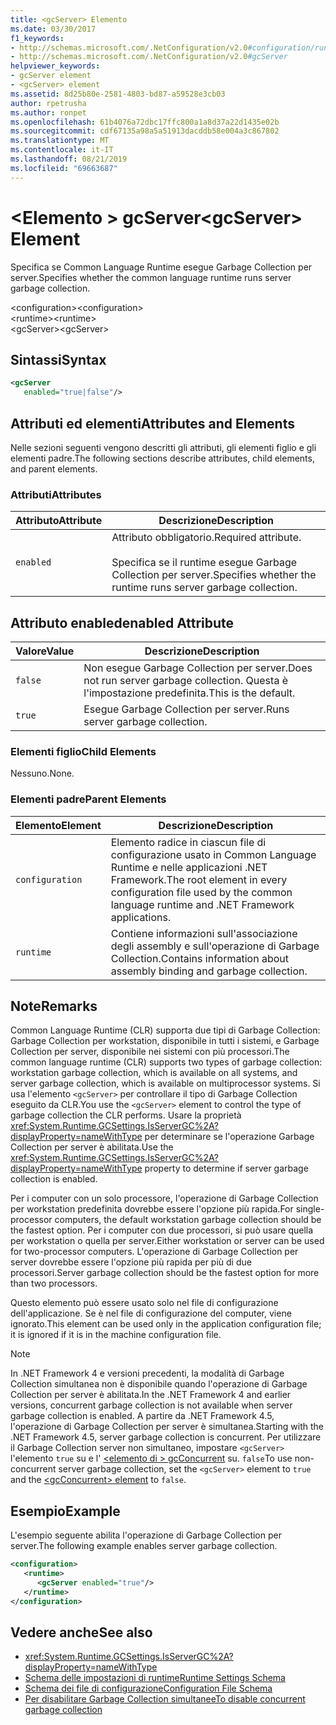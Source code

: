 ```yaml
---
title: <gcServer> Elemento
ms.date: 03/30/2017
f1_keywords:
- http://schemas.microsoft.com/.NetConfiguration/v2.0#configuration/runtime/gcServer
- http://schemas.microsoft.com/.NetConfiguration/v2.0#gcServer
helpviewer_keywords:
- gcServer element
- <gcServer> element
ms.assetid: 8d25b80e-2581-4803-bd87-a59528e3cb03
author: rpetrusha
ms.author: ronpet
ms.openlocfilehash: 61b4076a72dbc17ffc800a1a8d37a22d1435e02b
ms.sourcegitcommit: cdf67135a98a5a51913dacddb58e004a3c867802
ms.translationtype: MT
ms.contentlocale: it-IT
ms.lasthandoff: 08/21/2019
ms.locfileid: "69663687"
---
```

# <a name="gcserver-element"></a><span data-ttu-id="00360-102">\<Elemento > gcServer</span><span class="sxs-lookup"><span data-stu-id="00360-102">\<gcServer> Element</span></span>
<span data-ttu-id="00360-103">Specifica se Common Language Runtime esegue Garbage Collection per server.</span><span class="sxs-lookup"><span data-stu-id="00360-103">Specifies whether the common language runtime runs server garbage collection.</span></span>  
  
 <span data-ttu-id="00360-104">\<configuration></span><span class="sxs-lookup"><span data-stu-id="00360-104">\<configuration></span></span>  
<span data-ttu-id="00360-105">\<runtime></span><span class="sxs-lookup"><span data-stu-id="00360-105">\<runtime></span></span>  
<span data-ttu-id="00360-106">\<gcServer></span><span class="sxs-lookup"><span data-stu-id="00360-106">\<gcServer></span></span>  
  
## <a name="syntax"></a><span data-ttu-id="00360-107">Sintassi</span><span class="sxs-lookup"><span data-stu-id="00360-107">Syntax</span></span>  
  
```xml  
<gcServer    
   enabled="true|false"/>  
```  
  
## <a name="attributes-and-elements"></a><span data-ttu-id="00360-108">Attributi ed elementi</span><span class="sxs-lookup"><span data-stu-id="00360-108">Attributes and Elements</span></span>  
 <span data-ttu-id="00360-109">Nelle sezioni seguenti vengono descritti gli attributi, gli elementi figlio e gli elementi padre.</span><span class="sxs-lookup"><span data-stu-id="00360-109">The following sections describe attributes, child elements, and parent elements.</span></span>  
  
### <a name="attributes"></a><span data-ttu-id="00360-110">Attributi</span><span class="sxs-lookup"><span data-stu-id="00360-110">Attributes</span></span>  
  
|<span data-ttu-id="00360-111">Attributo</span><span class="sxs-lookup"><span data-stu-id="00360-111">Attribute</span></span>|<span data-ttu-id="00360-112">Descrizione</span><span class="sxs-lookup"><span data-stu-id="00360-112">Description</span></span>|  
|---------------|-----------------|  
|`enabled`|<span data-ttu-id="00360-113">Attributo obbligatorio.</span><span class="sxs-lookup"><span data-stu-id="00360-113">Required attribute.</span></span><br /><br /> <span data-ttu-id="00360-114">Specifica se il runtime esegue Garbage Collection per server.</span><span class="sxs-lookup"><span data-stu-id="00360-114">Specifies whether the runtime runs server garbage collection.</span></span>|  
  
## <a name="enabled-attribute"></a><span data-ttu-id="00360-115">Attributo enabled</span><span class="sxs-lookup"><span data-stu-id="00360-115">enabled Attribute</span></span>  
  
|<span data-ttu-id="00360-116">Valore</span><span class="sxs-lookup"><span data-stu-id="00360-116">Value</span></span>|<span data-ttu-id="00360-117">Descrizione</span><span class="sxs-lookup"><span data-stu-id="00360-117">Description</span></span>|  
|-----------|-----------------|  
|`false`|<span data-ttu-id="00360-118">Non esegue Garbage Collection per server.</span><span class="sxs-lookup"><span data-stu-id="00360-118">Does not run server garbage collection.</span></span> <span data-ttu-id="00360-119">Questa è l'impostazione predefinita.</span><span class="sxs-lookup"><span data-stu-id="00360-119">This is the default.</span></span>|  
|`true`|<span data-ttu-id="00360-120">Esegue Garbage Collection per server.</span><span class="sxs-lookup"><span data-stu-id="00360-120">Runs server garbage collection.</span></span>|  
  
### <a name="child-elements"></a><span data-ttu-id="00360-121">Elementi figlio</span><span class="sxs-lookup"><span data-stu-id="00360-121">Child Elements</span></span>  
 <span data-ttu-id="00360-122">Nessuno.</span><span class="sxs-lookup"><span data-stu-id="00360-122">None.</span></span>  
  
### <a name="parent-elements"></a><span data-ttu-id="00360-123">Elementi padre</span><span class="sxs-lookup"><span data-stu-id="00360-123">Parent Elements</span></span>  
  
|<span data-ttu-id="00360-124">Elemento</span><span class="sxs-lookup"><span data-stu-id="00360-124">Element</span></span>|<span data-ttu-id="00360-125">Descrizione</span><span class="sxs-lookup"><span data-stu-id="00360-125">Description</span></span>|  
|-------------|-----------------|  
|`configuration`|<span data-ttu-id="00360-126">Elemento radice in ciascun file di configurazione usato in Common Language Runtime e nelle applicazioni .NET Framework.</span><span class="sxs-lookup"><span data-stu-id="00360-126">The root element in every configuration file used by the common language runtime and .NET Framework applications.</span></span>|  
|`runtime`|<span data-ttu-id="00360-127">Contiene informazioni sull'associazione degli assembly e sull'operazione di Garbage Collection.</span><span class="sxs-lookup"><span data-stu-id="00360-127">Contains information about assembly binding and garbage collection.</span></span>|  
  
## <a name="remarks"></a><span data-ttu-id="00360-128">Note</span><span class="sxs-lookup"><span data-stu-id="00360-128">Remarks</span></span>  
 <span data-ttu-id="00360-129">Common Language Runtime (CLR) supporta due tipi di Garbage Collection: Garbage Collection per workstation, disponibile in tutti i sistemi, e Garbage Collection per server, disponibile nei sistemi con più processori.</span><span class="sxs-lookup"><span data-stu-id="00360-129">The common language runtime (CLR) supports two types of garbage collection: workstation garbage collection, which is available on all systems, and server garbage collection, which is available on multiprocessor systems.</span></span> <span data-ttu-id="00360-130">Si usa l'elemento `<gcServer>` per controllare il tipo di Garbage Collection eseguito da CLR.</span><span class="sxs-lookup"><span data-stu-id="00360-130">You use the `<gcServer>` element to control the type of garbage collection the CLR performs.</span></span> <span data-ttu-id="00360-131">Usare la proprietà <xref:System.Runtime.GCSettings.IsServerGC%2A?displayProperty=nameWithType> per determinare se l'operazione Garbage Collection per server è abilitata.</span><span class="sxs-lookup"><span data-stu-id="00360-131">Use the <xref:System.Runtime.GCSettings.IsServerGC%2A?displayProperty=nameWithType> property to determine if server garbage collection is enabled.</span></span>  
  
 <span data-ttu-id="00360-132">Per i computer con un solo processore, l'operazione di Garbage Collection per workstation predefinita dovrebbe essere l'opzione più rapida.</span><span class="sxs-lookup"><span data-stu-id="00360-132">For single-processor computers, the default workstation garbage collection should be the fastest option.</span></span> <span data-ttu-id="00360-133">Per i computer con due processori, si può usare quella per workstation o quella per server.</span><span class="sxs-lookup"><span data-stu-id="00360-133">Either workstation or server can be used for two-processor computers.</span></span> <span data-ttu-id="00360-134">L'operazione di Garbage Collection per server dovrebbe essere l'opzione più rapida per più di due processori.</span><span class="sxs-lookup"><span data-stu-id="00360-134">Server garbage collection should be the fastest option for more than two processors.</span></span>  
  
 <span data-ttu-id="00360-135">Questo elemento può essere usato solo nel file di configurazione dell'applicazione. Se è nel file di configurazione del computer, viene ignorato.</span><span class="sxs-lookup"><span data-stu-id="00360-135">This element can be used only in the application configuration file; it is ignored if it is in the machine configuration file.</span></span>  
  
> [!NOTE]
>  <span data-ttu-id="00360-136">In .NET Framework 4 e versioni precedenti, la modalità di Garbage Collection simultanea non è disponibile quando l'operazione di Garbage Collection per server è abilitata.</span><span class="sxs-lookup"><span data-stu-id="00360-136">In the .NET Framework 4 and earlier versions, concurrent garbage collection is not available when server garbage collection is enabled.</span></span> <span data-ttu-id="00360-137">A partire da .NET Framework 4.5, l'operazione di Garbage Collection per server è simultanea.</span><span class="sxs-lookup"><span data-stu-id="00360-137">Starting with the .NET Framework 4.5, server garbage collection is concurrent.</span></span> <span data-ttu-id="00360-138">Per utilizzare il Garbage Collection server non simultaneo, impostare `<gcServer>` l'elemento `true` su e l' [ \<elemento di > gcConcurrent](gcconcurrent-element.md) su. `false`</span><span class="sxs-lookup"><span data-stu-id="00360-138">To use non-concurrent server garbage collection, set the `<gcServer>` element to `true` and the [\<gcConcurrent> element](gcconcurrent-element.md) to `false`.</span></span>  
  
## <a name="example"></a><span data-ttu-id="00360-139">Esempio</span><span class="sxs-lookup"><span data-stu-id="00360-139">Example</span></span>  
 <span data-ttu-id="00360-140">L'esempio seguente abilita l'operazione di Garbage Collection per server.</span><span class="sxs-lookup"><span data-stu-id="00360-140">The following example enables server garbage collection.</span></span>  
  
```xml  
<configuration>  
   <runtime>  
      <gcServer enabled="true"/>  
   </runtime>  
</configuration>  
```  
  
## <a name="see-also"></a><span data-ttu-id="00360-141">Vedere anche</span><span class="sxs-lookup"><span data-stu-id="00360-141">See also</span></span>

- <xref:System.Runtime.GCSettings.IsServerGC%2A?displayProperty=nameWithType>
- [<span data-ttu-id="00360-142">Schema delle impostazioni di runtime</span><span class="sxs-lookup"><span data-stu-id="00360-142">Runtime Settings Schema</span></span>](index.md)
- [<span data-ttu-id="00360-143">Schema dei file di configurazione</span><span class="sxs-lookup"><span data-stu-id="00360-143">Configuration File Schema</span></span>](../index.md)
- [<span data-ttu-id="00360-144">Per disabilitare Garbage Collection simultanee</span><span class="sxs-lookup"><span data-stu-id="00360-144">To disable concurrent garbage collection</span></span>](gcconcurrent-element.md#to-disable-background-garbage-collection)
